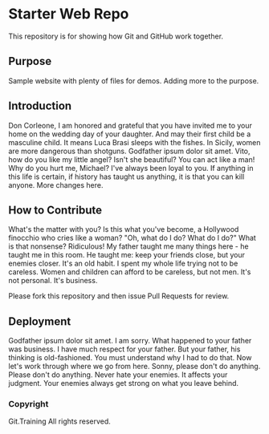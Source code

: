 # Starter Web Repo

This repository is for showing how Git and GitHub work together.

## Purpose

Sample website with plenty of files for demos.  Adding more to the purpose.

## Introduction
Don Corleone, I am honored and grateful that you have invited me to your home on the wedding day of your daughter. And may their first child be a masculine child. It means Luca Brasi sleeps with the fishes. In Sicily, women are more dangerous than shotguns.
Godfather ipsum dolor sit amet. Vito, how do you like my little angel? Isn't she beautiful? You can act like a man! Why do you hurt me, Michael? I've always been loyal to you. If anything in this life is certain, if history has taught us anything, it is that you can kill anyone.
More changes here.

## How to Contribute
What's the matter with you? Is this what you've become, a Hollywood finocchio who cries like a woman? "Oh, what do I do? What do I do?" What is that nonsense? Ridiculous! My father taught me many things here - he taught me in this room. He taught me: keep your friends close, but your enemies closer. It's an old habit. I spent my whole life trying not to be careless. Women and children can afford to be careless, but not men. It's not personal. It's business.

Please fork this repository and then issue Pull Requests for review.

## Deployment
Godfather ipsum dolor sit amet. I am sorry. What happened to your father was business. I have much respect for your father. But your father, his thinking is old-fashioned. You must understand why I had to do that. Now let's work through where we go from here. Sonny, please don't do anything. Please don't do anything. Never hate your enemies. It affects your judgment. Your enemies always get strong on what you leave behind.

### Copyright

Git.Training All rights reserved.